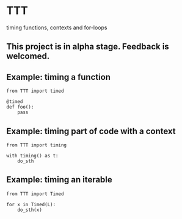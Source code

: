 # TTT
timing functions, contexts and for-loops

## This project is in alpha stage. Feedback is welcomed.


## Example: timing a function
```
from TTT import timed

@timed
def foo():
	pass
```


## Example: timing part of code with a context
```
from TTT import timing

with timing() as t:
	do_sth
```


## Example: timing an iterable
```
from TTT import Timed

for x in Timed(L):
	do_sth(x)
```
